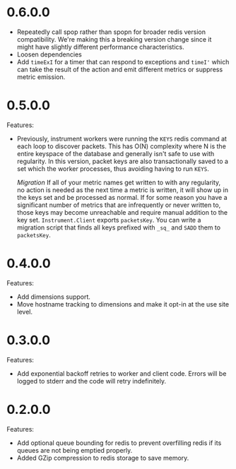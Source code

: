 # 0.6.0.0
  - Repeatedly call spop rather than spopn for broader redis version
    compatibility. We're making this a breaking version change since
    it might have slightly different performance characteristics.
  - Loosen dependencies
  - Add `timeExI` for a timer that can respond to exceptions and
    `timeI'` which can take the result of the action and emit
    different metrics or suppress metric emission.

# 0.5.0.0
Features:
  - Previously, instrument workers were running the `KEYS` redis
    command at each loop to discover packets. This has O(N) complexity
    where N is the entire keyspace of the database and generally isn't
    safe to use with regularity. In this version, packet keys are also
    transactionally saved to a set which the worker processes, thus
    avoiding having to run `KEYS`.

    *Migration*
    If all of your metric names get written to with any regularity, no
    action is needed as the next time a metric is written, it will
    show up in the keys set and be processed as normal. If for some
    reason you have a significant number of metrics that are
    infrequently or never written to, those keys may become
    unreachable and require manual addition to the key
    set. `Instrument.Client` exports `packetsKey`. You can write a
    migration script that finds all keys prefixed with `_sq_` and
    `SADD` them to `packetsKey`.

# 0.4.0.0

Features:
  - Add dimensions support.
  - Move hostname tracking to dimensions and make it opt-in at the use
    site level.

# 0.3.0.0

Features:
  - Add exponential backoff retries to worker and client code. Errors
    will be logged to stderr and the code will retry indefinitely.

# 0.2.0.0

Features:
  - Add optional queue bounding for redis to prevent overfilling redis
    if its queues are not being emptied properly.
  - Added GZip compression to redis storage to save memory.
